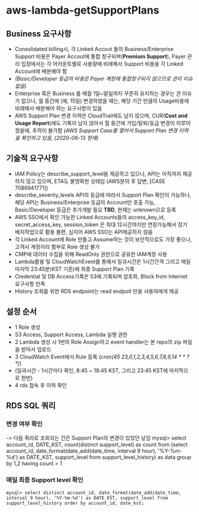 # aws-lambda-getSupportPlans

## Business 요구사항
- Consolidated billing시, 각 Linked Accout 들의 Business/Enterprise Support 비용은 Payer Accout에 통합 청구되며(**Premium Support**), Payer 관리 입장에서는 각 어카운트별로 사용량에 비례해서 Support 비용을 각 Linked Account에 배분해야 함
- *(Basic/Developer 등급의 비용은 Payer 계정에 통합청구되지 않으므로 관리 이슈 없음)*
- Enterprise 혹은 Business 를 매월 1일~말일까지 꾸준히 유지하는 경우는 큰 이슈가 없으나, 월 중간에 (예, 15일) 변경하였을 때는, 해당 기간 만큼의 Usage비용에 비례해서 배분해야 하는 요구사항이 있음
- AWS Support Plan 변경 이력은 CloudTrail에도 남지 않으며, CUR(**Cost and Usage Report**)에도 기록이 남지 않아서 월 중간에 가입/탈퇴/등급 변경이 이루어졌을때, 추적이 불가함 *(AWS Support Case를 열어서 Support Plan 변경 이력을 확인하고 있음, (2020-06-13 현재)*

## 기술적 요구사항
- IAM Policy는 describe_support_level을 제공하고 있으나, API는 아직까지 제공하지 않고 있으며, ETA도 불명확한 상태임 (AWS문의 후 답변, [CASE 7086941771])
- describe_severity_levels API의 등급에 따라서 Support Plan 확인이 가능하나, 해당 API는 Business/Enterprise 등급의 Account만 호출 가능, Basic/Developer 등급은 추가개발 필요 **TBD**, 현재는 unknown으로 등록 
- AWS SSO에서 확인 가능한 Linked Accounts들의 access_key_id, secret_access_key, session_token 은 최대 12시간까지만 연장가능해서 정기 배치작업으로 활용 불편, 심지어 AWS SSO는 API제공하지 않음
- 각 Linked Account에 Role 만들고 Assume하는 것이 보안적으로도 가장 좋으나, 고객사 계정이라 함부로 Role 생성 불가
- CMP에 데이터 수집을 위해 ReadOnly 권한으로 공유한 IAM계정 사용
- Lambda활용 및 CloudWatchEvent를 통해서 일과시간은 1시간간격 그리고 매일 마지막 23:45분(KST 기준)에 최종 Support Plan 기록
- Credential 및 DB Access기록은 S3에 기록되며 암호화, Block from Internet 요구사항 만족
- History 조회를 위한 RDS endpoint는 read endpoit 만을 사용자에게 제공

## 설정 순서
- 1 Role 생성
-   S3 Access, Support Access, Lambda 실행 권한
- 2 Lambda 생성 시 1번의 Role Assign하고 event handler는 본 repo의 zip 파일을 받아서 업로드
- 3 CloudWatch Event에서 Rule 등록 (*cron(45 23,0,1,2,3,4,5,6,7,8,9,14 \* \* \? \*)*)
-   (일과시간 - 1시간마다 확인, 8:45 ~ 18:45 KST, 그리고 23:45 KST에 마지막으로 한번)
- 4 rds 접속 후 이력 확인

## RDS SQL 쿼리
### 변경 여부 확인
-> 다음 쿼리로 조회되는 건은 Support Plan의 변경이 있었던 날임 
    mysql> select account_id, DATE_KST, count(distinct support_level) as count from (select account_id, date_format(date_add(date_time, interval 9 hour), '%Y-%m-%d') as DATE_KST, support_level from support_level_history) as data group by 1,2 having count > 1
    
### 매일 최종 Support level 확인
    mysql> select distinct account_id, date_format(date_add(date_time, interval 9 hour), '%Y-%m-%d') as DATE_KST, support_level from support_level_history order by account_id, date_kst;
